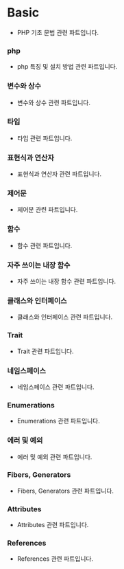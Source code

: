 # Basic

- PHP 기초 문법 관련 파트입니다.

### php

- php 특징 및 설치 방법 관련 파트입니다.

### 변수와 상수

- 변수와 상수 관련 파트입니다.

### 타입

- 타입 관련 파트입니다.

### 표현식과 연산자

- 표현식과 연산자 관련 파트입니다.

### 제어문

- 제어문 관련 파트입니다.

### 함수

- 함수 관련 파트입니다.

### 자주 쓰이는 내장 함수

- 자주 쓰이는 내장 함수 관련 파트입니다.

### 클래스와 인터페이스

- 클래스와 인터페이스 관련 파트입니다.

### Trait

- Trait 관련 파트입니다.

### 네임스페이스

- 네임스페이스 관련 파트입니다.

### Enumerations

- Enumerations 관련 파트입니다.

### 에러 및 예외

- 에러 및 예외 관련 파트입니다.

### Fibers, Generators

- Fibers, Generators 관련 파트입니다.

### Attributes

- Attributes 관련 파트입니다.

### References

- References 관련 파트입니다.
